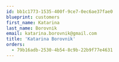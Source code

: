 ```yaml
---
id: bb1c1773-1535-400f-9ce7-0ec6ae37fae0
blueprint: customers
first_name: Katarina
last_name: Borovnik
email: katarina.borovnik@gmail.com
title: 'Katarina Borovnik'
orders:
  - 79b16adb-2530-4b54-8c9b-22b9f77e4631
---
```

